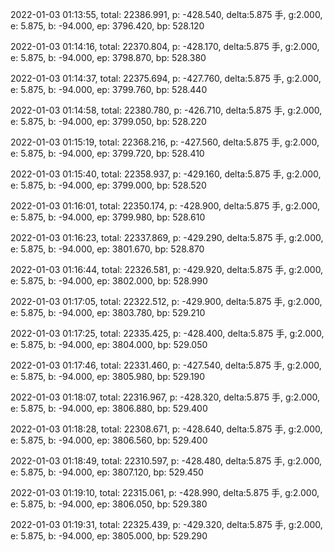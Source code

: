 2022-01-03 01:13:55, total: 22386.991, p: -428.540, delta:5.875 手, g:2.000, e: 5.875, b: -94.000, ep: 3796.420, bp: 528.120

2022-01-03 01:14:16, total: 22370.804, p: -428.170, delta:5.875 手, g:2.000, e: 5.875, b: -94.000, ep: 3798.870, bp: 528.380

2022-01-03 01:14:37, total: 22375.694, p: -427.760, delta:5.875 手, g:2.000, e: 5.875, b: -94.000, ep: 3799.760, bp: 528.440

2022-01-03 01:14:58, total: 22380.780, p: -426.710, delta:5.875 手, g:2.000, e: 5.875, b: -94.000, ep: 3799.050, bp: 528.220

2022-01-03 01:15:19, total: 22368.216, p: -427.560, delta:5.875 手, g:2.000, e: 5.875, b: -94.000, ep: 3799.720, bp: 528.410

2022-01-03 01:15:40, total: 22358.937, p: -429.160, delta:5.875 手, g:2.000, e: 5.875, b: -94.000, ep: 3799.000, bp: 528.520

2022-01-03 01:16:01, total: 22350.174, p: -428.900, delta:5.875 手, g:2.000, e: 5.875, b: -94.000, ep: 3799.980, bp: 528.610

2022-01-03 01:16:23, total: 22337.869, p: -429.290, delta:5.875 手, g:2.000, e: 5.875, b: -94.000, ep: 3801.670, bp: 528.870

2022-01-03 01:16:44, total: 22326.581, p: -429.920, delta:5.875 手, g:2.000, e: 5.875, b: -94.000, ep: 3802.000, bp: 528.990

2022-01-03 01:17:05, total: 22322.512, p: -429.900, delta:5.875 手, g:2.000, e: 5.875, b: -94.000, ep: 3803.780, bp: 529.210

2022-01-03 01:17:25, total: 22335.425, p: -428.400, delta:5.875 手, g:2.000, e: 5.875, b: -94.000, ep: 3804.000, bp: 529.050

2022-01-03 01:17:46, total: 22331.460, p: -427.540, delta:5.875 手, g:2.000, e: 5.875, b: -94.000, ep: 3805.980, bp: 529.190

2022-01-03 01:18:07, total: 22316.967, p: -428.320, delta:5.875 手, g:2.000, e: 5.875, b: -94.000, ep: 3806.880, bp: 529.400

2022-01-03 01:18:28, total: 22308.671, p: -428.640, delta:5.875 手, g:2.000, e: 5.875, b: -94.000, ep: 3806.560, bp: 529.400

2022-01-03 01:18:49, total: 22310.597, p: -428.480, delta:5.875 手, g:2.000, e: 5.875, b: -94.000, ep: 3807.120, bp: 529.450

2022-01-03 01:19:10, total: 22315.061, p: -428.990, delta:5.875 手, g:2.000, e: 5.875, b: -94.000, ep: 3806.050, bp: 529.380

2022-01-03 01:19:31, total: 22325.439, p: -429.320, delta:5.875 手, g:2.000, e: 5.875, b: -94.000, ep: 3805.000, bp: 529.290